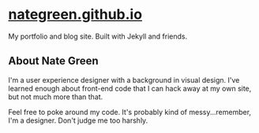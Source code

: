 # [nategreen.github.io](http://nategreen.github.io)

My portfolio and blog site. Built with Jekyll and friends.

## About Nate Green

I'm a user experience designer with a background in visual design. I've learned enough about front-end code that I can hack away at my own site, but not much more than that.

Feel free to poke around my code. It's probably kind of messy...remember, I'm a designer. Don't judge me too harshly.